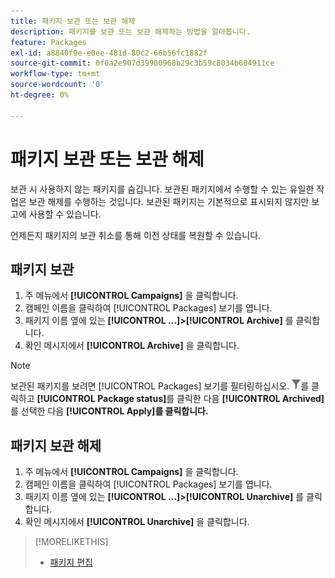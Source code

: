 ```yaml
---
title: 패키지 보관 또는 보관 해제
description: 패키지를 보관 또는 보관 해제하는 방법을 알아봅니다.
feature: Packages
exl-id: a8840f9e-e0ee-481d-80c2-66b56fc1882f
source-git-commit: 0f0a2e907d39900968b29c3b59c8034b604911ce
workflow-type: tm+mt
source-wordcount: '0'
ht-degree: 0%

---
```


# 패키지 보관 또는 보관 해제

보관 시 사용하지 않는 패키지를 숨깁니다. 보관된 패키지에서 수행할 수 있는 유일한 작업은 보관 해제를 수행하는 것입니다. 보관된 패키지는 기본적으로 표시되지 않지만 보고에 사용할 수 있습니다.

언제든지 패키지의 보관 취소를 통해 이전 상태를 복원할 수 있습니다.

## 패키지 보관

1. 주 메뉴에서 **[!UICONTROL Campaigns]** 을 클릭합니다.
1. 캠페인 이름을 클릭하여 [!UICONTROL Packages] 보기를 엽니다.
1. 패키지 이름 옆에 있는 **[!UICONTROL ...]>[!UICONTROL Archive]** 를 클릭합니다.
1. 확인 메시지에서 **[!UICONTROL Archive]** 을 클릭합니다.

>[!NOTE]
>
>보관된 패키지를 보려면 [!UICONTROL Packages] 보기를 필터링하십시오. ![필터 단추](/help/dsp/assets/filter.png)를 클릭하고 **[!UICONTROL Package status]**&#x200B;를 클릭한 다음 **[!UICONTROL Archived]**&#x200B;를 선택한 다음 **[!UICONTROL Apply]를 클릭합니다.**

## 패키지 보관 해제

1. 주 메뉴에서 **[!UICONTROL Campaigns]** 을 클릭합니다.
1. 캠페인 이름을 클릭하여 [!UICONTROL Packages] 보기를 엽니다.
1. 패키지 이름 옆에 있는 **[!UICONTROL ...]>[!UICONTROL Unarchive]** 를 클릭합니다.
1. 확인 메시지에서 **[!UICONTROL Unarchive]** 을 클릭합니다.

>[!MORELIKETHIS]
>
>* [패키지 편집](package-edit.md)

